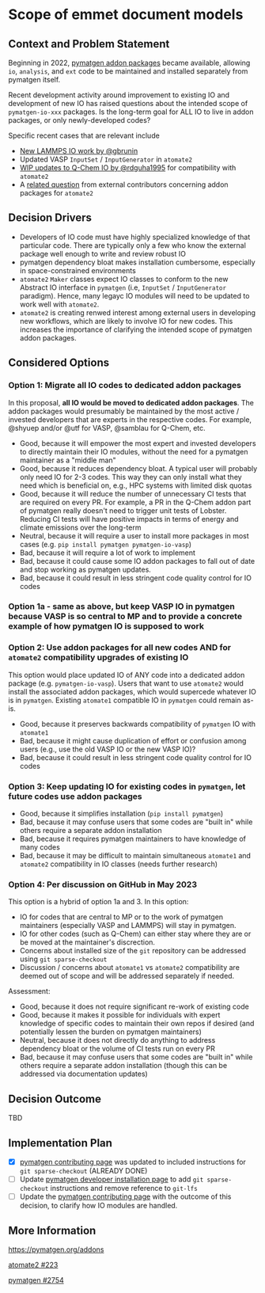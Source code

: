 # Scope of emmet document models

## Context and Problem Statement

Beginning in 2022, [pymatgen addon packages](https://pymatgen.org/addons) became available, allowing `io`, `analysis`, and `ext` code to be maintained and installed separately from pymatgen itself.

Recent development activity around improvement to existing IO and development of new IO has raised questions about the intended scope of `pymatgen-io-xxx` packages. Is the long-term goal for ALL IO to live in addon packages, or only newly-developed codes?

Specific recent cases that are relevant include
- [New LAMMPS IO work by @gbrunin](https://github.com/materialsproject/pymatgen/issues/2754)
- Updated VASP `InputSet` / `InputGenerator` in `atomate2`
- [WIP updates to Q-Chem IO by @rdguha1995](https://github.com/materialsproject/atomate2/pulls) for compatibility with `atomate2`
- A [related question](https://github.com/materialsproject/atomate2/issues/223) from external contributors concerning addon packages for `atomate2`


## Decision Drivers

- Developers of IO code must have highly specialized knowledge of that particular code. There are typically only a few who know the external package well enough to write and review robust IO
- pymatgen dependency bloat makes installation cumbersome, especially in space-constrained environments
- `atomate2` `Maker` classes expect IO classes to conform to the new Abstract IO interface in `pymatgen` (i.e, `InputSet` / `InputGenerator` paradigm). Hence, many legayc IO modules will need to be updated to work well with `atomate2`.
- `atomate2` is creating renwed interest among external users in developing new workflows, which are likely to involve IO for new codes. This increases the importance of clarifying the intended scope of pymatgen addon packages.

## Considered Options

### Option 1: Migrate all IO codes to dedicated addon packages

In this proposal, **all IO would be moved to dedicated addon packages**. The addon packages would presumably be maintained by the most active / invested developers that are experts in the respective codes. For example, @shyuep and/or @utf for VASP, @samblau for Q-Chem, etc.

- Good, because it will empower the most expert and invested developers to directly maintain their IO modules, without the need for a pymatgen maintainer as a "middle man"
- Good, because it reduces dependency bloat. A typical user will probably only need IO for 2-3 codes. This way they can only install what they need which is beneficial on, e.g., HPC systems with limited disk quotas
- Good, because it will reduce the number of unnecessary CI tests that are required on every PR. For example, a PR in the Q-Chem addon part of pymatgen really doesn't need to trigger unit tests of Lobster. Reducing CI tests will have positive impacts in terms of energy and climate emissions over the long-term
- Neutral, because it will require a user to install more packages in most cases (e.g. `pip install pymatgen pymatgen-io-vasp`)
- Bad, because it will require a lot of work to implement
- Bad, because it could cause some IO addon packages to fall out of date and stop working as pymatgen updates.
- Bad, because it could result in less stringent code quality control for IO codes

### Option 1a - same as above, but keep VASP IO in pymatgen because VASP is so central to MP and to provide a concrete example of how pymatgen IO is supposed to work

### Option 2: Use addon packages for all new codes AND for `atomate2` compatibility upgrades of existing IO

This option would place updated IO of ANY code into a dedicated addon package (e.g. `pymatgen-io-vasp`). Users that want to use `atomate2` would install the associated addon packages, which would supercede whatever IO is in `pymatgen`. Existing `atomate1` compatible IO in `pymatgen` could remain as-is.

- Good, because it preserves backwards compatibility of `pymatgen` IO with `atomate1`
- Bad, because it might cause duplication of effort or confusion among users (e.g., use the old VASP IO or the new VASP IO)?
- Bad, because it could result in less stringent code quality control for IO codes

### Option 3: Keep updating IO for existing codes in `pymatgen`, let future codes use addon packages

- Good, because it simplifies installation (`pip install pymatgen`)
- Bad, because it may confuse users that some codes are "built in" while others require a separate addon installation
- Bad, because it requires pymatgen maintainers to have knowledge of many codes
- Bad, because it may be difficult to maintain simultaneous `atomate1` and `atomate2` compatibility in IO classes (needs further research)

### Option 4: Per discussion on GitHub in May 2023

This option is a hybrid of option 1a and 3. In this option:

- IO for codes that are central to MP or to the work of pymatgen maintainers (especially VASP and LAMMPS) will stay in pymatgen.
- IO for other codes (such as Q-Chem) can either stay where they are or be moved at the maintainer's discrection.
- Concerns about installed size of the `git` repository can be addressed using `git sparse-checkout`
- Discussion / concerns about `atomate1` vs `atomate2` compatibility are deemed out of scope and will be addressed separately if needed.

Assessment:
- Good, because it does not require significant re-work of existing code
- Good, because it makes it possible for individuals with expert knowledge of specific codes to maintain their own repos if desired (and potentially lessen the burden on pymatgen maintainers)
- Neutral, because it does not directly do anything to address dependency bloat or the volume of CI tests run on every PR
- Bad, because it may confuse users that some codes are "built in" while others require a separate addon installation (though this can be addressed via documentation updates)

## Decision Outcome

TBD 

## Implementation Plan

- [x] [pymatgen contributing page](https://pymatgen.org/contributing.html#direct-contributions-to-pymatgen-main-distribution) was updated to included instructions for `git sparse-checkout` (ALREADY DONE)
- [ ] Update [pymatgen developer installation page](https://pymatgen.org/installation.html#step-2-install-pymatgen-in-developmental-mode) to add `git sparse-checkout` instructions and remove reference to `git-lfs`
- [ ] Update the [pymatgen contributing page](https://pymatgen.org/contributing.html#writing-add-ons-for-pymatgen) with the outcome of this decision, to clarify how IO modules are handled.

## More Information

https://pymatgen.org/addons

[atomate2 #223](https://github.com/materialsproject/atomate2/issues/223)

[pymatgen #2754](https://github.com/materialsproject/pymatgen/issues/2754)
